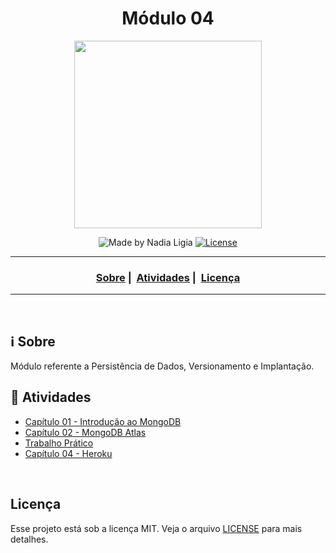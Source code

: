 <h1 align="center">Módulo 04</h1>
<p align="center">
  <img src="../assets/logo.jpeg" width="300" heigth="300">
</p>

<p align="center">
  <img alt="Made by Nadia Ligia" src="https://img.shields.io/badge/made%20by-Nadia%20Ligia-informational">
  
  <a href="license.md">
  <img alt="License" src="https://img.shields.io/badge/License-MIT-informational">
  </a>
</p>

___

<h3 align="center">
  <a href="#information_source-sobre">Sobre</a>&nbsp;|&nbsp;
  <a href="#book-atividades">Atividades</a>&nbsp;|&nbsp;
  <a href="#licença">Licença</a>
</h3>

___

<br>

## :information_source: Sobre

Módulo referente a Persistência de Dados, Versionamento e Implantação.

## :book: Atividades

- [Capítulo 01 - Introdução ao MongoDB](./introducao)
- [Capítulo 02 - MongoDB Atlas](./atlas)
- [Trabalho Prático](./trabalho-pratico)
- [Capítulo 04 - Heroku](https://github.com/nlnadialigia/heroku.git)
<!-- - [Desafio do Módulo](./desafio) -->


<br>

## Licença 

Esse projeto está sob a licença MIT. Veja o arquivo [LICENSE](../LICENSE) para mais detalhes.
